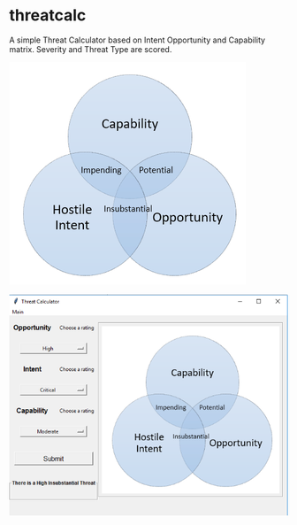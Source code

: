 # threatcalc
A simple Threat Calculator based on Intent Opportunity and Capability matrix. Severity and Threat Type are scored.

![model](model.png?raw=true "Model")

![screenshot](screenshot.png?raw=true "Screenshot")
